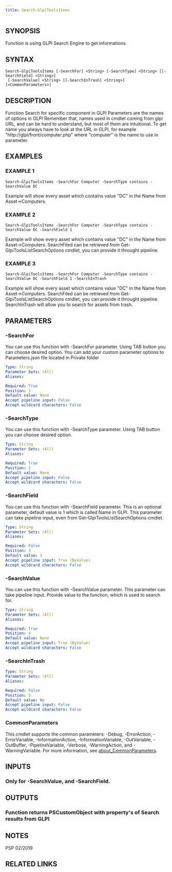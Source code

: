 ```yaml
---
title: Search-GlpiToolsItems
---
```


## SYNOPSIS
Function is using GLPI Search Engine to get informations.

## SYNTAX

```
Search-GlpiToolsItems [-SearchFor] <String> [-SearchType] <String> [[-SearchField] <String>]
 [-SearchValue] <String> [[-SearchInTrash] <String>] [<CommonParameters>]
```

## DESCRIPTION
Function Search for specific component in GLPI
Parameters are the names of options in GLPI
Remember that, names used in cmdlet coming from glpi URL, and can be hard to understand, but most of them are intuitional.
To get name you always have to look at the URL in GLPI, for example "http://glpi/front/computer.php" where "computer" is the name to use in parameter.

## EXAMPLES

### EXAMPLE 1
```
Search-GlpiToolsItems -SearchFor Computer -SearchType contains -SearchValue DC
```

Example will show every asset which contains value "DC" in the Name from Asset-\>Computers.

### EXAMPLE 2
```
Search-GlpiToolsItems -SearchFor Computer -SearchType contains -SearchValue DC -SearchField 1
```

Example will show every asset which contains value "DC" in the Name from Asset-\>Computers.
SearchFiled can be retrieved from Get-GlpiToolsListSearchOptions cmdlet, you can provide it throught pipeline.

### EXAMPLE 3
```
Search-GlpiToolsItems -SearchFor Computer -SearchType contains -SearchValue DC -SearchField 1 -SearchInTrash
```

Example will show every asset which contains value "DC" in the Name from Asset-\>Computers.
SearchFiled can be retrieved from Get-GlpiToolsListSearchOptions cmdlet, you can provide it throught pipeline.
SearchInTrash will allow you to search for assets from trash.

## PARAMETERS

### -SearchFor
You can use this function with -SearchFor parameter.
Using TAB button you can choose desired option.
You can add your custom parameter options to Parameters.json file located in Private folder

```yaml
Type: String
Parameter Sets: (All)
Aliases:

Required: True
Position: 1
Default value: None
Accept pipeline input: False
Accept wildcard characters: False
```

### -SearchType
You can use this function with -SearchType parameter.
Using TAB button you can choose desired option.

```yaml
Type: String
Parameter Sets: (All)
Aliases:

Required: True
Position: 2
Default value: None
Accept pipeline input: False
Accept wildcard characters: False
```

### -SearchField
You can use this function with -SearchField parameter.
This is an optional parameter, default value is 1 which is called Name in GLPI.
This parameter can take pipeline input, even from Get-GlpiToolsListSearchOptions cmdlet.

```yaml
Type: String
Parameter Sets: (All)
Aliases:

Required: False
Position: 3
Default value: 1
Accept pipeline input: True (ByValue)
Accept wildcard characters: False
```

### -SearchValue
You can use this function with -SearchValue parameter.
This parameter can take pipeline input.
Provide value to the function, which is used to search for.

```yaml
Type: String
Parameter Sets: (All)
Aliases:

Required: True
Position: 4
Default value: None
Accept pipeline input: True (ByValue)
Accept wildcard characters: False
```

### -SearchInTrash

```yaml
Type: String
Parameter Sets: (All)
Aliases:

Required: False
Position: 5
Default value: No
Accept pipeline input: False
Accept wildcard characters: False
```

### CommonParameters
This cmdlet supports the common parameters: -Debug, -ErrorAction, -ErrorVariable, -InformationAction, -InformationVariable, -OutVariable, -OutBuffer, -PipelineVariable, -Verbose, -WarningAction, and -WarningVariable. For more information, see [about_CommonParameters](http://go.microsoft.com/fwlink/?LinkID=113216).

## INPUTS

### Only for -SearchValue, and -SearchField.
## OUTPUTS

### Function returns PSCustomObject with property's of Search results from GLPI
## NOTES
PSP 02/2019

## RELATED LINKS
